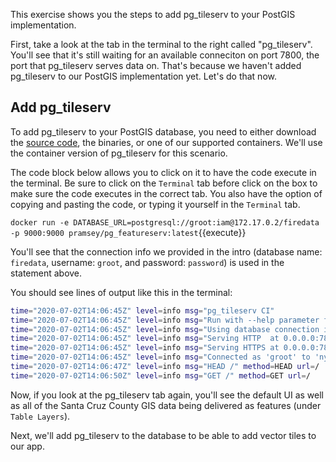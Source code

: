 This exercise shows you the steps to add pg_tileserv to your PostGIS implementation. 

First, take a look at the tab in the terminal to the right called "pg_tileserv". You'll see that it's still waiting for an available conneciton on port 7800, the port that pg_tileserv serves data on. That's because we haven't added pg_tileserv to our PostGIS implementation yet. Let's do that now.

## Add pg_tileserv

To add pg_tileserv to your PostGIS database, you need to either download the [source code](https://github.com/CrunchyData/pg_tileserv), the binaries, or one of our supported containers. We'll use the container version of pg_tileserv for this scenario. 

The code block below allows you to click on it to have the code execute in the terminal. Be sure to click on the ```Terminal``` tab before click on the box to make sure the code executes in the correct tab. You also have the option of copying and pasting the code, or typing it yourself in the ```Terminal``` tab.

```docker run -e DATABASE_URL=postgresql://groot:iam@172.17.0.2/firedata -p 9000:9000 pramsey/pg_featureserv:latest```{{execute}}

You'll see that the connection info we provided in the intro (database name: `firedata`, username: `groot`, and password: `password`) is used in the statement above. 

You should see lines of output like this in the terminal:

```sh
time="2020-07-02T14:06:45Z" level=info msg="pg_tileserv CI"
time="2020-07-02T14:06:45Z" level=info msg="Run with --help parameter for commandline options"
time="2020-07-02T14:06:45Z" level=info msg="Using database connection info from environment variable DATABASE_URL"
time="2020-07-02T14:06:45Z" level=info msg="Serving HTTP  at 0.0.0.0:7800"
time="2020-07-02T14:06:45Z" level=info msg="Serving HTTPS at 0.0.0.0:7801"
time="2020-07-02T14:06:45Z" level=info msg="Connected as 'groot' to 'nyc' @ '172.18.0.2'"
time="2020-07-02T14:06:47Z" level=info msg="HEAD /" method=HEAD url=/
time="2020-07-02T14:06:50Z" level=info msg="GET /" method=GET url=/
```

Now, if you look at the pg_tileserv tab again, you'll see the default UI as well as all of the Santa Cruz County GIS data being delivered as features (under ```Table Layers```).

Next, we'll add pg_tileserv to the database to be able to add vector tiles to our app. 
